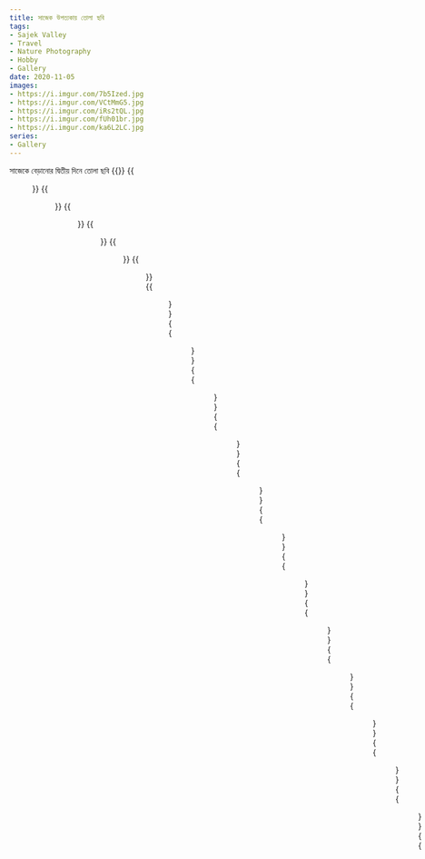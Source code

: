 ```yaml
---
title: সাজেক উপত্যকায় তোলা ছবি
tags:
- Sajek Valley
- Travel
- Nature Photography
- Hobby
- Gallery
date: 2020-11-05
images:
- https://i.imgur.com/7b5Ized.jpg
- https://i.imgur.com/VCtMmG5.jpg
- https://i.imgur.com/iRs2tQL.jpg
- https://i.imgur.com/fUh01br.jpg
- https://i.imgur.com/ka6L2LC.jpg
series:
- Gallery
---
```

সাজেকে বেড়ানোর দ্বিতীয় দিনে তোলা ছবি
{{<gallery caption-effect="fade">}}
{{<figure src="https://i.imgur.com/98yzwYq.jpg" caption="2020-11-05 06:07:47 1">}}
{{<figure src="https://i.imgur.com/suJat4t.jpg" caption="2020-11-05 06:07:49 1">}}
{{<figure src="https://i.imgur.com/oOCH1FP.jpg" caption="2020-11-05 06:07:50 1">}}
{{<figure src="https://i.imgur.com/HvBjhSd.jpg" caption="2020-11-05 06:07:51 1">}}
{{<figure src="https://i.imgur.com/h58QTnU.jpg" caption="2020-11-05 06:07:52 1">}}
{{<figure src="https://i.imgur.com/HEeXP9T.jpg" caption="2020-11-05 06:07:53 1">}}
{{<figure src="https://i.imgur.com/7b5Ized.jpg" caption="2020-11-05 06:07:53 2">}}
{{<figure src="https://i.imgur.com/fD1E38J.jpg" caption="2020-11-05 06:07:54 1">}}
{{<figure src="https://i.imgur.com/VCtMmG5.jpg" caption="2020-11-05 06:07:54 2">}}
{{<figure src="https://i.imgur.com/ByiOq5c.jpg" caption="2020-11-05 06:07:55 1">}}
{{<figure src="https://i.imgur.com/EeZ1E6H.jpg" caption="2020-11-05 06:07:56 1">}}
{{<figure src="https://i.imgur.com/1GhB1CL.jpg" caption="2020-11-05 06:07:56 2">}}
{{<figure src="https://i.imgur.com/iRs2tQL.jpg" caption="2020-11-05 06:07:57 1">}}
{{<figure src="https://i.imgur.com/hjATquA.jpg" caption="2020-11-05 06:07:57 2">}}
{{<figure src="https://i.imgur.com/h65HNE9.jpg" caption="2020-11-05 06:07:58 1">}}
{{<figure src="https://i.imgur.com/wlSgnR5.jpg" caption="2020-11-05 06:07:59 1">}}
{{<figure src="https://i.imgur.com/JYuoST0.jpg" caption="2020-11-05 06:07:59 2">}}
{{<figure src="https://i.imgur.com/YdlwTGn.jpg" caption="2020-11-05 06:08:01 1">}}
{{<figure src="https://i.imgur.com/gol5caH.jpg" caption="2020-11-05 06:08:01 2">}}
{{<figure src="https://i.imgur.com/vRBpGIp.jpg" caption="2020-11-05 06:08:01 3">}}
{{<figure src="https://i.imgur.com/gc2d7cv.jpg" caption="2020-11-05 06:08:02 1">}}
{{<figure src="https://i.imgur.com/fUh01br.jpg" caption="2020-11-05 06:08:02 2">}}
{{<figure src="https://i.imgur.com/smcyyNv.jpg" caption="2020-11-05 06:08:02 3">}}
{{<figure src="https://i.imgur.com/j48H45X.jpg" caption="2020-11-05 06:08:02 4">}}
{{<figure src="https://i.imgur.com/QGrSY7f.jpg" caption="2020-11-05 06:08:03 1">}}
{{<figure src="https://i.imgur.com/4qBtTL1.jpg" caption="2020-11-05 06:08:03 2">}}
{{<figure src="https://i.imgur.com/ka6L2LC.jpg" caption="2020-11-05 06:08:03 3">}}
{{<figure src="https://i.imgur.com/4Vi5IRA.jpg" caption="2020-11-05 06:08:04 1">}}
{{<figure src="https://i.imgur.com/4sPzUFc.jpg" caption="2020-11-05 06:08:04 2">}}
{{<figure src="https://i.imgur.com/YJjhLDr.jpg" caption="2020-11-05 06:08:04 3">}}
{{<figure src="https://i.imgur.com/k4mgwC0.jpg" caption="2020-11-05 06:08:04 4">}}
{{<figure src="https://i.imgur.com/BV2ojNx.jpg" caption="2020-11-05 06:08:05 1">}}
{{<figure src="https://i.imgur.com/sS0dZAW.jpg" caption="2020-11-05 06:08:05 2">}}
{{<figure src="https://i.imgur.com/FlLA927.jpg" caption="2020-11-05 06:08:05 3">}}
{{<figure src="https://i.imgur.com/cLblQMI.jpg" caption="2020-11-05 06:08:05 4">}}
{{<figure src="https://i.imgur.com/Wy0GUjj.jpg" caption="2020-11-05 06:08:06 1">}}
{{<figure src="https://i.imgur.com/AkzVYTo.jpg" caption="2020-11-05 06:08:06 2">}}
{{<figure src="https://i.imgur.com/R0iqgIe.jpg" caption="2020-11-05 06:08:06 3">}}
{{<figure src="https://i.imgur.com/UDBwg6v.jpg" caption="2020-11-05 06:08:06 4">}}
{{<figure src="https://i.imgur.com/ZoRg8a9.jpg" caption="2020-11-05 06:08:07 1">}}
{{<figure src="https://i.imgur.com/8dDHY44.jpg" caption="2020-11-05 06:08:07 2">}}
{{<figure src="https://i.imgur.com/01ZUnaY.jpg" caption="2020-11-05 06:08:07 3">}}
{{<figure src="https://i.imgur.com/DhnNom0.jpg" caption="2020-11-05 06:08:08 1">}}
{{<figure src="https://i.imgur.com/Vpb6A9r.jpg" caption="2020-11-05 06:08:08 2">}}
{{<figure src="https://i.imgur.com/QpPe1k7.jpg" caption="2020-11-05 06:08:08 3">}}
{{<figure src="https://i.imgur.com/asDDxze.jpg" caption="2020-11-05 06:08:08 4">}}
{{<figure src="https://i.imgur.com/BQUMtIx.jpg" caption="2020-11-05 06:08:09 1">}}
{{<figure src="https://i.imgur.com/f0GJ93j.jpg" caption="2020-11-05 06:08:09 2">}}
{{</gallery>}}
